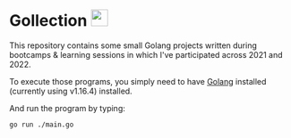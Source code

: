 # Gollection <img src="https://img.icons8.com/color/48/000000/golang.png" width="30" height="30"> 

This repository contains some small Golang projects written during bootcamps & learning sessions in which I've participated across 2021 and 2022.

To execute those programs, you simply need to have [Golang](https://go.dev/) installed (currently using v1.16.4) installed.

And run the program by typing:

````
go run ./main.go
````

<!--
 - Thanks to ...
 - Thanks to ...
-->
